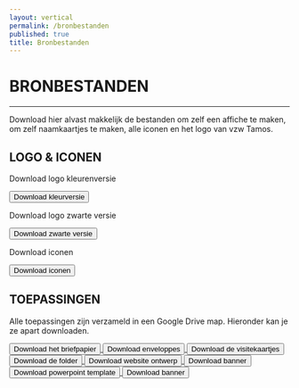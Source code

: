 ```yaml
---
layout: vertical
permalink: /bronbestanden
published: true
title: Bronbestanden
---
```


# BRONBESTANDEN
***

Download hier alvast makkelijk de bestanden om zelf een affiche te maken, om zelf naamkaartjes te maken, alle iconen en het logo van vzw Tamos.

## LOGO & ICONEN

Download logo kleurenversie

<a href="https://studentarteveldehsbe-my.sharepoint.com/:f:/g/personal/stepmese_student_arteveldehs_be/Em92ANqZGoZDhCRpMo_5Cf4BaDnKu3PsmuZSd9kpcR8wrQ?e=iwsD8h" target="_blank">
<button class="btn btn-block btn-primary btntoepassing"> Download kleurversie</button>
</a>

Download logo zwarte versie

<a href="https://studentarteveldehsbe-my.sharepoint.com/:f:/g/personal/stepmese_student_arteveldehs_be/Em4T6KtQrZpGrPnxQhyukqEBUZxjeGaNPTrzUvBWMyjgog?e=4x1IvV" target="_blank">
<button class="btn btn-block btn-primary btntoepassing"> Download zwarte versie</button>
</a>

Download iconen

<a href="https://studentarteveldehsbe-my.sharepoint.com/:f:/g/personal/stepmese_student_arteveldehs_be/EjH_sFUkWHFLpFzk9jhuMAUBBPP1qOhH0ZDvK5E1Y015_A?e=2mPZnB" target="_blank">
<button class="btn btn-block btn-primary btntoepassing"> Download iconen</button>
</a>

## TOEPASSINGEN

Alle toepassingen zijn verzameld in een Google Drive map. Hieronder kan je ze apart downloaden.

<a href="https://studentarteveldehsbe-my.sharepoint.com/:f:/g/personal/stepmese_student_arteveldehs_be/EpBGEgUBCfhLlBIw5aKqsAcBYE-r2itBczZOUFbVcdp4Tg?e=JgAVxP" target="_blank">
<button class="btn btn-block btn-primary btntoepassing"> Download het briefpapier</button>
</a>

<a href="https://studentarteveldehsbe-my.sharepoint.com/:b:/g/personal/stepmese_student_arteveldehs_be/EWKQv3SmcmlKknOsQo4TWCsBJ6CQ4BFbczo-5T4pCcqwEA?e=15AmH6" target="_blank">
<button class="btn btn-block btn-primary btntoepassing"> Download enveloppes</button>
</a>

<a href="https://studentarteveldehsbe-my.sharepoint.com/:f:/g/personal/stepmese_student_arteveldehs_be/En-axNW45RBHpVsWMO6YU8QBtqo-QOGX9jBWszW7iLh6VA?e=eAVc0o" target="_blank">
<button class="btn btn-block btn-primary btntoepassing"> Download de visitekaartjes</button>
</a>

<a href="https://studentarteveldehsbe-my.sharepoint.com/:f:/g/personal/stepmese_student_arteveldehs_be/EhQVpUEtzHZCmZUhtC8kROoBMLYaiu5fMSiOJ9U2h4ju3g?e=xdJRM4" target="_blank">
<button class="btn btn-block btn-primary btntoepassing"> Download de folder</button>
</a>

<a href="https://studentarteveldehsbe-my.sharepoint.com/:b:/g/personal/stepmese_student_arteveldehs_be/ESqBgWr_Fo5JlbEUO0NvyR0Bg2GBj4ELDI-NTnfeOp5CNw?e=LKewDZ" target="_blank">
<button class="btn btn-block btn-primary btntoepassing"> Download website ontwerp</button>
</a>

<a href="https://studentarteveldehsbe-my.sharepoint.com/:i:/g/personal/stepmese_student_arteveldehs_be/EfbKQ2rGSwZMmuq1V22ahvgBwRbCGYfALn9ZUeusAjMtxg?e=pqdwSS" target="_blank">
<button class="btn btn-block btn-primary btntoepassing"> Download banner</button>
</a>

<a href="https://studentarteveldehsbe-my.sharepoint.com/:p:/g/personal/stepmese_student_arteveldehs_be/ETND_QPiJIRGmUVOooQQMR0BGffV1bEbEEN9NfRV2MS02Q?e=aSPnXn" target="_blank">
<button class="btn btn-block btn-primary btntoepassing"> Download powerpoint template</button>
</a>

<a href="https://studentarteveldehsbe-my.sharepoint.com/:i:/g/personal/stepmese_student_arteveldehs_be/EQPjVHRy6yhGogbgfzWUwgkBu9GkCwpeYyPV_G2GHZC1fA?e=EEAX3C" target="_blank">
<button class="btn btn-block btn-primary btntoepassing"> Download banner</button>
</a>

